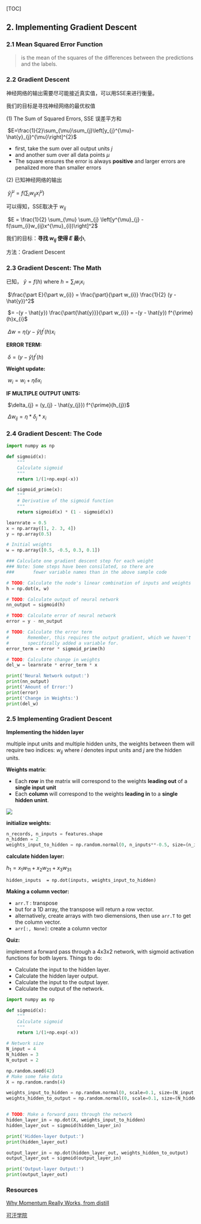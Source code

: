 [TOC]

## 2. Implementing Gradient Descent

### 2.1 Mean Squared Error Function

> is the mean of the squares of the differences between the predictions and the labels.

### 2.2 Gradient Descent

神经网络的输出需要尽可能接近真实值，可以用SSE来进行衡量。

我们的目标是寻找神经网络的最优权值

(1) The Sum of Squared Errors, SSE 误差平方和

​	$E=\frac{1}{2}\sum_{\mu}\sum_{j}\left[y_{j}^{\mu}-\hat{y}_{j}^{\mu}\right]^{2}$

- first, take the sum over all output units $j$
- and another sum over all data points $\mu$
-  The square ensures the error is always **positive** and larger errors are penalized more than smaller errors

(2) 已知神经网络的输出

​	 $\hat{y}^{\mu}_j = f(\sum_i w_{ij}x^{\mu}_{i})$

可以得知，SSE取决于 $w_{ij}$

​	$E = \frac{1}{2} \sum_{\mu} \sum_{j} \left[y^{\mu}_{j} - f(\sum_{i}w_{ij}x^{\mu}_{i})\right]^2$

我们的目标：**寻找 $w_{ij}$ 使得 $E$ 最小**, 

方法：Gradient Descent

### 2.3 Gradient Descent: The Math

已知， $\hat{y} = f(h)$  where  $h = \sum_{i}w_{i}x_{i}$

​	$\frac{\part E}{\part w_{i}} = \frac{\part}{\part w_{i}} \frac{1}{2} (y - \hat{y})^2$

​		$= -(y - \hat{y}) \frac{\part{\hat{y}}}{\part w_{i}} =  -(y - \hat{y}) f^{\prime}(h)x_{i}$ 

​	$\Delta w = \eta (y - \hat{y}) f^{\prime}(h)x_{i}$



**ERROR TERM:**

​	$\delta = (y - \hat{y}) f^{\prime}(h)$

**Weight update:**

​	$w_{i} = w_{i} + \eta \delta x_{i}$	

**IF MULTIPLE OUTPUT UNITS:**

​	$\delta_{j} = (y_{j} - \hat{y_{j}}) f^{\prime}(h_{j})$

​	$\Delta w_{ij} = \eta * \delta_{j}*x_{i}$

### 2.4 Gradient Descent: The Code

```python
import numpy as np

def sigmoid(x):
    """
    Calculate sigmoid
    """
    return 1/(1+np.exp(-x))

def sigmoid_prime(x):
    """
    # Derivative of the sigmoid function
    """
    return sigmoid(x) * (1 - sigmoid(x))

learnrate = 0.5
x = np.array([1, 2. 3, 4])
y = np.array(0.5)

# Initial weights
w = np.array([0.5, -0.5, 0.3, 0.1])

### Calculate one gradient descent step for each weight
### Note: Some steps have been consilated, so there are
###       fewer variable names than in the above sample code

# TODO: Calculate the node's linear combination of inputs and weights
h = np.dot(x, w)

# TODO: Calculate output of neural network
nn_output = sigmoid(h)

# TODO: Calculate error of neural network
error = y - nn_output

# TODO: Calculate the error term
#       Remember, this requires the output gradient, which we haven't
#       specifically added a variable for.
error_term = error * sigmoid_prime(h)

# TODO: Calculate change in weights
del_w = learnrate * error_term * x

print('Neural Network output:')
print(nn_output)
print('Amount of Error:')
print(error)
print('Change in Weights:')
print(del_w)
```

### 2.5 Implementing Gradient Descent

**Implementing the hidden layer**

multiple input units and multiple hidden units, the weights between them will require two indices: $w_{ij}$ where $i$ denotes input units and $j$ are the hidden units.

**Weights matrix**:

- Each **row** in the matrix will correspond to the weights **leading out** of a **single input unit**
- Each **column** will correspond to the weights **leading in** to a **single hidden unint**.

![](/Users/liyuanhui/CS-Box/deep-learning/basic-neural-networks/pics/weights_matrix.png)

**initialize weights:**

```python
n_records, n_inputs = features.shape
n_hidden = 2
weights_input_to_hidden = np.random.normal(0, n_inputs**-0.5, size=(n_inputs, n_hidden))
```

**calculate hidden layer:**

$h_{1} = x_{1}w_{11} + x_{2}w_{21} + x_{3}w_{31}$

`hidden_inputs  = np.dot(inputs, weights_input_to_hidden)`

**Making a column vector:**

-  `arr.T` : transpose
  - but for a 1D array, the transpose will return a row vector.
  - alternatively, create arrays with two diemensions, then use `arr.T` to get the column vector.
- `arr[:, None]`: create a column vector

**Quiz:**

implement a forward pass through a 4x3x2 network, with sigmoid activation functions for both layers. Things to do:

- Calculate the input to the hidden layer.
- Calculate the hidden layer output.
- Calculate the input to the output layer.
- Calculate the output of the network.

```python
import numpy as np

def sigmoid(x):
    """
    Calculate sigmoid
    """
    return 1/(1+np.exp(-x))

# Network size
N_input = 4
N_hidden = 3
N_output = 2

np.random.seed(42)
# Make some fake data
X = np.random.randn(4)

weights_input_to_hidden = np.random.normal(0, scale=0.1, size=(N_input, N_hidden))
weights_hidden_to_output = np.random.normal(0, scale=0.1, size=(N_hidden, N_output))


# TODO: Make a forward pass through the network
hidden_layer_in = np.dot(X, weights_input_to_hidden)
hidden_layer_out = sigmoid(hidden_layer_in)

print('Hidden-layer Output:')
print(hidden_layer_out)

output_layer_in = np.dot(hidden_layer_out, weights_hidden_to_output)
output_layer_out = sigmoid(output_layer_in)

print('Output-layer Output:')
print(output_layer_out)
```





### Resources

[Why Momentum Really Works, from distill](https://distill.pub/2017/momentum/)

[可汗学院](https://www.khanacademy.org/math/)



 

​	



